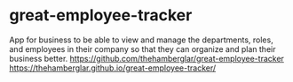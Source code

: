 # great-employee-tracker
App for business to be able to view and manage the departments, roles, and employees in their company so that they can organize and plan their business better.
https://github.com/thehamberglar/great-employee-tracker
https://thehamberglar.github.io/great-employee-tracker/
